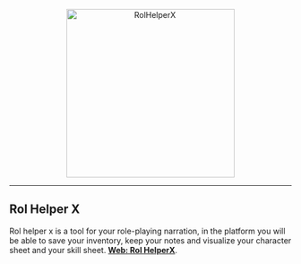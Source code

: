 <p align="center">
    <img src="https://i.postimg.cc/ysFfNPk3/Rol-Helper-X.jpg" width="300" alt="RolHelperX">
</p>

------
## Rol Helper X

Rol helper x is a tool for your role-playing narration, in the platform you will be able to save your inventory, keep your notes and visualize your character sheet and your skill sheet. **[Web: Rol HelperX](rol-helper-x.fly.dev)**.
